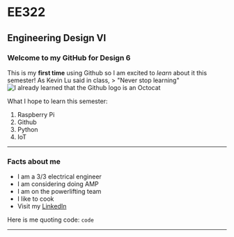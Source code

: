 # EE322
## Engineering Design VI

### Welcome to my GitHub for Design 6
This is my **first time** using Github so I am excited to *learn* about it this semester! As Kevin Lu said in class, > "Never stop learning"
![I already learned that the Github logo is an Octocat](https://images.app.goo.gl/wynBenfwdKr1buXw7)

What I hope to learn this semester:
1. Raspberry Pi
2. Github
3. Python
4. IoT

---
### Facts about me
- I am a 3/3 electrical engineer
- I am considering doing AMP
- I am on the powerlifting team
- I like to cook
- Visit my [LinkedIn](www.linkedin.com/in/abigailizzo)

Here is me quoting code: `code`

---
  
